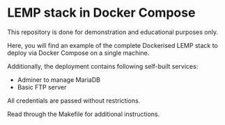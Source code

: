 # LEMP stack in Docker Compose
This repository is done for demonstration and educational purposes only.

Here, you will find an example of the complete Dockerised LEMP stack to deploy via Docker Compose on a single machine.

Additionally, the deployment contains following self-built services:

- Adminer to manage MariaDB
- Basic FTP server

All credentials are passed without restrictions.

Read through the Makefile for additional instructions.